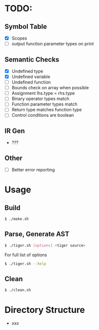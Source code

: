 # TODO:

## Symbol Table

- [x] Scopes
- [ ] output function parameter types on print

## Semantic Checks

- [x] Undefined type
- [x] Undefined variable
- [ ] Undefined function
- [ ] Bounds check on array when possible
- [ ] Assignment lhs.type = rhs.type
- [ ] Binary operator types match
- [ ] Function parameter types match
- [ ] Return type matches function type
- [ ] Control conditions are boolean

## IR Gen

- ???

## Other

- [ ] Better error reporting

# Usage

## Build

```sh
$ ./make.sh
```

## Parse, Generate AST

```sh
$ ./tiger.sh [options] <tiger source>
```

For full list of options
```sh
$ ./tiger.sh --help
```

## Clean

```sh
$ ./clean.sh
```

# Directory Structure

- xxx
